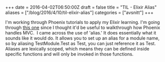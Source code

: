 +++
date = 2016-04-02T06:50:00Z
draft = false
title = "TIL - Elixir Alias"
aliases = ["/blog/2016/4/10/til-elixir-alias"]
categories = ["avsnitt"]
+++

I'm working through Phoenix tutorials to apply my Elixir learning. I'm going through [this one](https://medium.com/@diamondgfx/introduction-fe138ac6079d#.n1qf8xknm) since I thought it'd be useful to walkthrough how Phoenix handles MVC.&nbsp;
I came across the use of 'alias.' It does essentially what it sounds like it would do. It allows you to set up an alias for a module name, so by aliasing TestModule.Test as Test, you can just reference it as Test.
Aliases are lexically scoped, which means they can be defined inside specific functions and will only be invoked in those functions.

